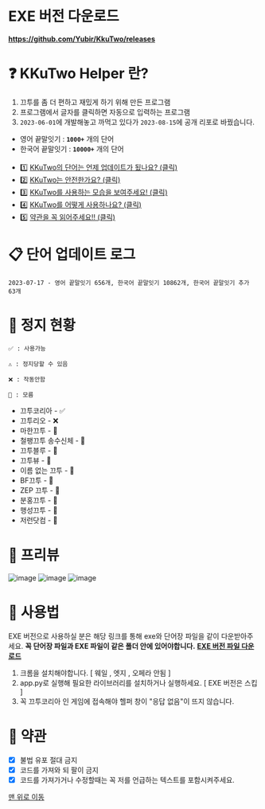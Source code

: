 # EXE 버전 다운로드
**https://github.com/Yubir/KkuTwo/releases**

# <a id="top"></a>❓ KKuTwo Helper 란?
1. 끄투를 좀 더 편하고 재밌게 하기 위해 만든 프로그램
2. 프로그램에서 글자를 클릭하면 자동으로 입력하는 프로그램
3. `2023-06-01`에 개발해놓고 까먹고 있다가 `2023-08-15`에 공개 리포로 바꿨습니다. 

- 영어 끝말잇기 : **`1000+`** 개의 단어
- 한국어 끝말잇기 : **`10000+`** 개의 단어
<br><br>
- 1️⃣ [KKuTwo의 단어는 언제 업데이트가 됬나요? (클릭)](#words)
- 2️⃣ [KKuTwo는 안전한가요? (클릭)](#status)
- 3️⃣ [KKuTwo를 사용하는 모습을 보여주세요! (클릭)](#preview)
- 4️⃣ [KKuTwo를 어떻게 사용하나요? (클릭)](#how2use)
- 5️⃣ [약관을 꼭 읽어주세요!! (클릭)](#terms)

# <a id="words"></a> 📋 단어 업데이트 로그
```
2023-07-17 - 영어 끝말잇기 656개, 한국어 끝말잇기 10862개, 한국어 끝말잇기 추가 63개
```

# <a id="status"></a> 🚫 정지 현황
```
✅ : 사용가능

⚠️ : 정지당할 수 있음

❌ : 작동안함

🤔 : 모름
```

- 끄투코리아 - ✅
- 끄투리오 - ❌
- 마한끄투 - 🤔
- 철팽끄투 송수신체 - 🤔
- 끄투블루 - 🤔
- 끄투뷰 - 🤔
- 이름 없는 끄투 - 🤔
- BF끄투 - 🤔
- ZEP 끄투 - 🤔
- 분홍끄투 - 🤔
- 행성끄투 - 🤔
- 저런닷컴 - 🤔

# <a id="preview"></a> 👀 프리뷰
![image](https://github.com/Yubir/KkuTwo/assets/101859341/e0d889f9-b63d-4e52-b138-d7842fd04ee3)
![image](https://github.com/Yubir/KkuTwo/assets/101859341/1cc7df7a-1f39-4d60-8bed-d7e5443c9c7e)
![image](https://github.com/Yubir/KkuTwo/assets/101859341/2405c6a6-3c99-434c-b4e2-fbddba0a1de3)


# <a id="how2use"></a> 📙 사용법

EXE 버전으로 사용하실 분은 해당 링크를 통해 exe와 단어장 파일을 같이 다운받아주세요.
**꼭 단어장 파일과 EXE 파일이 같은 폴더 안에 있어야합니다.**
[**EXE 버전 파일 다운로드**](https://github.com/Yubir/KkuTwo/releases)

1. 크롬을 설치해야합니다. [ 웨일 , 엣지 , 오페라 안됨 ]
2. app.py로 실행해 필요한 라이브러리를 설치하거나 실행하세요. [ EXE 버전은 스킵 ]
3. 꼭 끄투코리아 인 게임에 접속해야 헬퍼 창이 "응답 없음"이 뜨지 않습니다.


# <a id="terms"></a> 📜 약관
- [x] 불법 유포 절대 금지
- [x] 코드를 가져와 되 팔이 금지
- [x] 코드를 가져가거나 수정할때는 꼭 저를 언급하는 텍스트를 포함시켜주세요.

[맨 위로 이동](#top)
